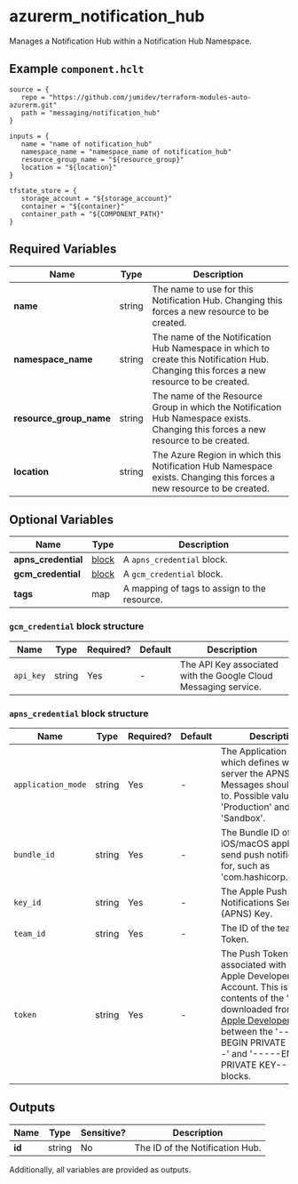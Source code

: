 # azurerm_notification_hub

Manages a Notification Hub within a Notification Hub Namespace.

## Example `component.hclt`

```hcl
source = {
   repo = "https://github.com/jumidev/terraform-modules-auto-azurerm.git" 
   path = "messaging/notification_hub" 
}

inputs = {
   name = "name of notification_hub" 
   namespace_name = "namespace_name of notification_hub" 
   resource_group_name = "${resource_group}" 
   location = "${location}" 
}

tfstate_store = {
   storage_account = "${storage_account}" 
   container = "${container}" 
   container_path = "${COMPONENT_PATH}" 
}

```

## Required Variables

| Name | Type |  Description |
| ---- | --------- |  ----------- |
| **name** | string |  The name to use for this Notification Hub. Changing this forces a new resource to be created. | 
| **namespace_name** | string |  The name of the Notification Hub Namespace in which to create this Notification Hub. Changing this forces a new resource to be created. | 
| **resource_group_name** | string |  The name of the Resource Group in which the Notification Hub Namespace exists. Changing this forces a new resource to be created. | 
| **location** | string |  The Azure Region in which this Notification Hub Namespace exists. Changing this forces a new resource to be created. | 

## Optional Variables

| Name | Type |  Description |
| ---- | --------- |  ----------- |
| **apns_credential** | [block](#apns_credential-block-structure) |  A `apns_credential` block. | 
| **gcm_credential** | [block](#gcm_credential-block-structure) |  A `gcm_credential` block. | 
| **tags** | map |  A mapping of tags to assign to the resource. | 

### `gcm_credential` block structure

| Name | Type | Required? | Default | Description |
| ---- | ---- | --------- | ------- | ----------- |
| `api_key` | string | Yes | - | The API Key associated with the Google Cloud Messaging service. |

### `apns_credential` block structure

| Name | Type | Required? | Default | Description |
| ---- | ---- | --------- | ------- | ----------- |
| `application_mode` | string | Yes | - | The Application Mode which defines which server the APNS Messages should be sent to. Possible values are 'Production' and 'Sandbox'. |
| `bundle_id` | string | Yes | - | The Bundle ID of the iOS/macOS application to send push notifications for, such as 'com.hashicorp.example'. |
| `key_id` | string | Yes | - | The Apple Push Notifications Service (APNS) Key. |
| `team_id` | string | Yes | - | The ID of the team the Token. |
| `token` | string | Yes | - | The Push Token associated with the Apple Developer Account. This is the contents of the 'key' downloaded from [the Apple Developer Portal](https://developer.apple.com/account/ios/authkey/) between the '-----BEGIN PRIVATE KEY-----' and '-----END PRIVATE KEY-----' blocks. |



## Outputs

| Name | Type | Sensitive? | Description |
| ---- | ---- | --------- | --------- |
| **id** | string | No  | The ID of the Notification Hub. | 

Additionally, all variables are provided as outputs.
